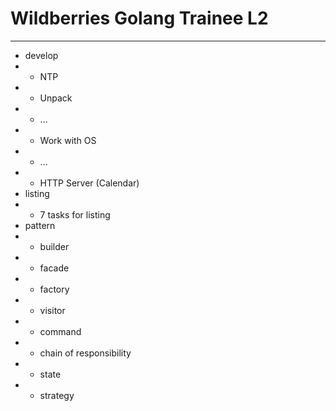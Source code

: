# Wildberries Golang Trainee L2

---

- develop
- - NTP
- - Unpack
- - ...
- - Work with OS
- - ...
- - HTTP Server (Calendar)
- listing
- - 7 tasks for listing
- pattern
- - builder
- - facade
- - factory
- - visitor
- - command
- - chain of responsibility
- - state
- - strategy
